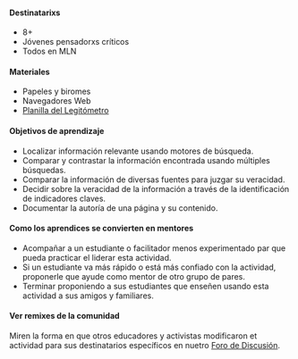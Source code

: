#### Destinatarixs

* 8+
* Jóvenes pensadorxs críticos
* Todos en MLN

#### Materiales

* Papeles y biromes 
* Navegadores Web
* [Planilla del Legitómetro](https://ia601508.us.archive.org/30/items/LEGITOMETROES/LEGIT-O-ETER-ES.pdf)

#### Objetivos de aprendizaje

* Localizar información relevante usando motores de búsqueda.
* Comparar y contrastar la información encontrada usando múltiples búsquedas.
* Comparar la información de diversas fuentes para juzgar su veracidad.
* Decidir sobre la veracidad de la información a través de la identificación de indicadores claves.
* Documentar la autoría de una página y su contenido.


#### Como los aprendices se convierten en mentores

* Acompañar a un estudiante o facilitador menos experimentado par que pueda practicar el liderar esta actividad.
* Si un estudiante va más rápido o está más confiado con la actividad, proponerle que ayude como mentor de otro grupo de pares.
* Terminar proponiendo a sus estudiantes que enseñen usando esta actividad a sus amigos y familiares.


#### Ver remixes de la comunidad
Miren la forma en que otros educadores y activistas modificaron et actividad para sus destinatarios específicos en nuetro
 [Foro de Discusión](http://discourse.webmaker.org/t/testing-1-reading-for-the-web/1149/22).
